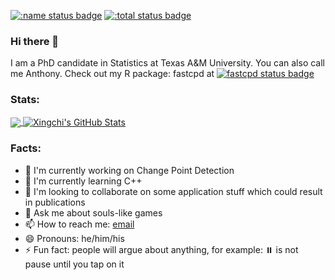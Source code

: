 [![:name status badge](https://doccstat.r-universe.dev/badges/:name)](https://doccstat.r-universe.dev)
[![:total status badge](https://doccstat.r-universe.dev/badges/:total)](https://doccstat.r-universe.dev)

### Hi there 👋
I am a PhD candidate in Statistics at Texas A&M University. You can also call me Anthony. Check out my R package: fastcpd at [![fastcpd status badge](https://doccstat.r-universe.dev/badges/fastcpd)](https://doccstat.r-universe.dev)

### Stats:
<a href="#stats" align="center" style="width:100%">
  <img align="center" src="https://github-readme-stats.vercel.app/api/top-langs/?username=doccstat&hide=Makefile&theme=react" style='display: width: 50%'>
  <img align="center" src="https://github-readme-stats.vercel.app/api?username=doccstat&show_icons=true&line_height=33.5&count_private=true&theme=react" alt="Xingchi's GitHub Stats" style='display: width: 50%'>
</a>

### Facts:
- 🔭 I'm currently working on Change Point Detection
- 🌱 I'm currently learning C++
- 👯 I'm looking to collaborate on some application stuff which could result in publications
- 💬 Ask me about souls-like games
- 📫 How to reach me: [email](mailto:anthony.li@stat.tamu.edu)
- 😄 Pronouns: he/him/his
- ⚡ Fun fact: people will argue about anything, for example: ⏸️ is not pause until you tap on it

